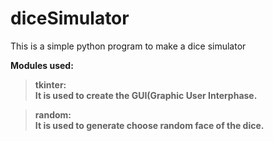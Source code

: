 # diceSimulator
This is a simple python program to make a dice simulator <br>

<b>Modules used:<br>

> tkinter:<br>
    It is used to create the GUI(Graphic User Interphase.

> random:<br>
    It is used to generate choose random face of the dice.

